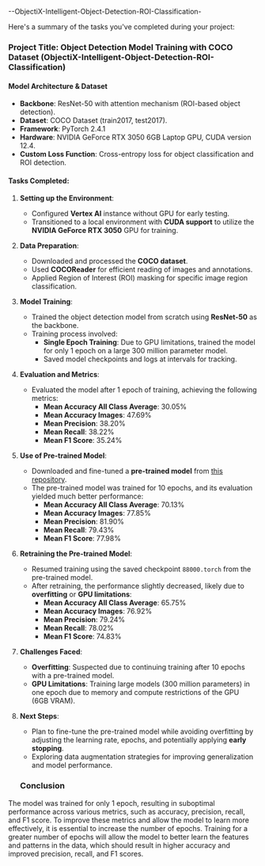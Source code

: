 --ObjectiX-Intelligent-Object-Detection-ROI-Classification-

Here's a summary of the tasks you've completed during your project:

### **Project Title**: Object Detection Model Training with COCO Dataset (ObjectiX-Intelligent-Object-Detection-ROI-Classification)

#### **Model Architecture & Dataset**
- **Backbone**: ResNet-50 with attention mechanism (ROI-based object detection).
- **Dataset**: COCO Dataset (train2017, test2017).
- **Framework**: PyTorch 2.4.1
- **Hardware**: NVIDIA GeForce RTX 3050 6GB Laptop GPU, CUDA version 12.4.
- **Custom Loss Function**: Cross-entropy loss for object classification and ROI detection.

#### **Tasks Completed**:

1. **Setting up the Environment**:
   - Configured **Vertex AI** instance without GPU for early testing.
   - Transitioned to a local environment with **CUDA support** to utilize the **NVIDIA GeForce RTX 3050** GPU for training.

2. **Data Preparation**:
   - Downloaded and processed the **COCO dataset**.
   - Used **COCOReader** for efficient reading of images and annotations.
   - Applied Region of Interest (ROI) masking for specific image region classification.

3. **Model Training**:
   - Trained the object detection model from scratch using **ResNet-50** as the backbone.
   - Training process involved:
     - **Single Epoch Training**: Due to GPU limitations, trained the model for only 1 epoch on a large 300 million parameter model.
     - Saved model checkpoints and logs at intervals for tracking.

4. **Evaluation and Metrics**:
   - Evaluated the model after 1 epoch of training, achieving the following metrics:
     - **Mean Accuracy All Class Average**: 30.05%
     - **Mean Accuracy Images**: 47.69%
     - **Mean Precision**: 38.20%
     - **Mean Recall**: 38.22%
     - **Mean F1 Score**: 35.24%

5. **Use of Pre-trained Model**:
   - Downloaded and fine-tuned a **pre-trained model** from [this repository](https://github.com/sagieppel/Classification-of-object-in-a-specific-image-region-using-a-convolutional-neural-net-with-ROI-mask-a).
   - The pre-trained model was trained for 10 epochs, and its evaluation yielded much better performance:
     - **Mean Accuracy All Class Average**: 70.13%
     - **Mean Accuracy Images**: 77.85%
     - **Mean Precision**: 81.90%
     - **Mean Recall**: 79.43%
     - **Mean F1 Score**: 77.98%

6. **Retraining the Pre-trained Model**:
   - Resumed training using the saved checkpoint `88000.torch` from the pre-trained model.
   - After retraining, the performance slightly decreased, likely due to **overfitting** or **GPU limitations**:
     - **Mean Accuracy All Class Average**: 65.75%
     - **Mean Accuracy Images**: 76.92%
     - **Mean Precision**: 79.24%
     - **Mean Recall**: 78.02%
     - **Mean F1 Score**: 74.83%

7. **Challenges Faced**:
   - **Overfitting**: Suspected due to continuing training after 10 epochs with a pre-trained model.
   - **GPU Limitations**: Training large models (300 million parameters) in one epoch due to memory and compute restrictions of the GPU (6GB VRAM).

8. **Next Steps**:
   - Plan to fine-tune the pre-trained model while avoiding overfitting by adjusting the learning rate, epochs, and potentially applying **early stopping**.
   - Exploring data augmentation strategies for improving generalization and model performance.
  
   ### Conclusion
 The model was trained for only 1 epoch, resulting in suboptimal performance across various metrics, such as accuracy, precision, recall, and F1 score. To improve these metrics and allow the model to learn more effectively, it is essential to increase the number of epochs. Training for a greater number of epochs will allow the model to better learn the features and patterns in the data, which should result in higher accuracy and improved precision, recall, and F1 scores.
 

